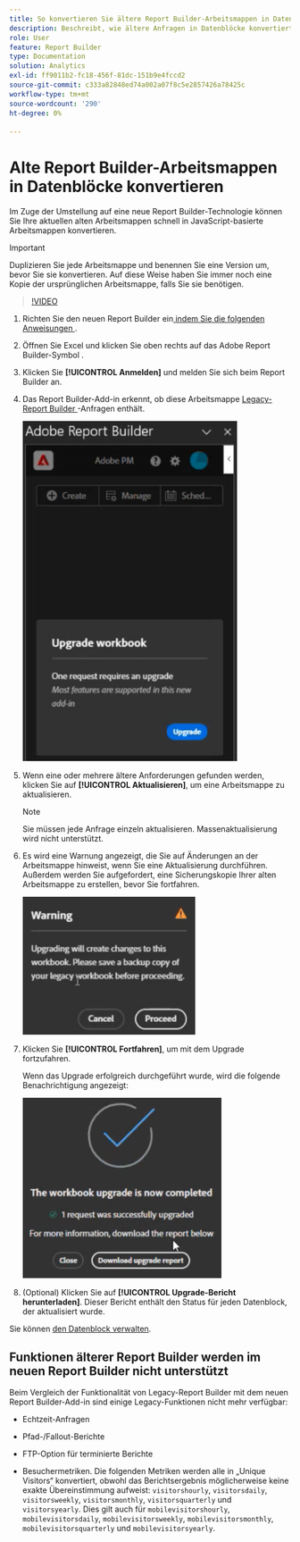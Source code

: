 ```yaml
---
title: So konvertieren Sie ältere Report Builder-Arbeitsmappen in Datenblöcke
description: Beschreibt, wie ältere Anfragen in Datenblöcke konvertiert werden
role: User
feature: Report Builder
type: Documentation
solution: Analytics
exl-id: ff9011b2-fc18-456f-81dc-151b9e4fccd2
source-git-commit: c333a82848ed74a002a07f8c5e2857426a78425c
workflow-type: tm+mt
source-wordcount: '290'
ht-degree: 0%

---
```


# Alte Report Builder-Arbeitsmappen in Datenblöcke konvertieren

Im Zuge der Umstellung auf eine neue Report Builder-Technologie können Sie Ihre aktuellen alten Arbeitsmappen schnell in JavaScript-basierte Arbeitsmappen konvertieren.

>[!IMPORTANT]
>
>Duplizieren Sie jede Arbeitsmappe und benennen Sie eine Version um, bevor Sie sie konvertieren. Auf diese Weise haben Sie immer noch eine Kopie der ursprünglichen Arbeitsmappe, falls Sie sie benötigen.

>[!VIDEO](https://video.tv.adobe.com/v/3434957/?quality=12&learn=on)

1. Richten Sie den neuen Report Builder ein[ indem Sie die folgenden Anweisungen ](/help/analyze/report-builder/report-builder-setup.md).

1. Öffnen Sie Excel und klicken Sie oben rechts auf das Adobe Report Builder-Symbol .

1. Klicken Sie **[!UICONTROL Anmelden]** und melden Sie sich beim Report Builder an.

1. Das Report Builder-Add-in erkennt, ob diese Arbeitsmappe [Legacy-Report Builder ](/help/analyze/legacy-report-builder/home.md)-Anfragen enthält.

   ![Arbeitsmappen-Eingabeaufforderung aktualisieren](assets/upgrade_workbook.png)

1. Wenn eine oder mehrere ältere Anforderungen gefunden werden, klicken Sie auf **[!UICONTROL Aktualisieren]**, um eine Arbeitsmappe zu aktualisieren.

   >[!NOTE]
   >
   >Sie müssen jede Anfrage einzeln aktualisieren. Massenaktualisierung wird nicht unterstützt.


1. Es wird eine Warnung angezeigt, die Sie auf Änderungen an der Arbeitsmappe hinweist, wenn Sie eine Aktualisierung durchführen. Außerdem werden Sie aufgefordert, eine Sicherungskopie Ihrer alten Arbeitsmappe zu erstellen, bevor Sie fortfahren.

   ![Upgrade-Warnung](assets/upgrade_warning.png)

1. Klicken Sie **[!UICONTROL Fortfahren]**, um mit dem Upgrade fortzufahren.

   Wenn das Upgrade erfolgreich durchgeführt wurde, wird die folgende Benachrichtigung angezeigt:

   ![Upgrade abgeschlossen](assets/upgrade_complete.png)

1. (Optional) Klicken Sie auf **[!UICONTROL Upgrade-Bericht herunterladen]**. Dieser Bericht enthält den Status für jeden Datenblock, der aktualisiert wurde.

Sie können [den Datenblock verwalten](/help/analyze/report-builder/manage-reportbuilder.md).


## Funktionen älterer Report Builder werden im neuen Report Builder nicht unterstützt

Beim Vergleich der Funktionalität von Legacy-Report Builder mit dem neuen Report Builder-Add-in sind einige Legacy-Funktionen nicht mehr verfügbar:

- Echtzeit-Anfragen

- Pfad-/Fallout-Berichte

- FTP-Option für terminierte Berichte

- Besuchermetriken. Die folgenden Metriken werden alle in „Unique Visitors“ konvertiert, obwohl das Berichtsergebnis möglicherweise keine exakte Übereinstimmung aufweist: `visitorshourly`, `visitorsdaily`, `visitorsweekly`, `visitorsmonthly`, `visitorsquarterly` und `visitorsyearly`. Dies gilt auch für `mobilevisitorshourly`, `mobilevisitorsdaily`, `mobilevisitorsweekly`, `mobilevisitorsmonthly`, `mobilevisitorsquarterly` und `mobilevisitorsyearly`.
